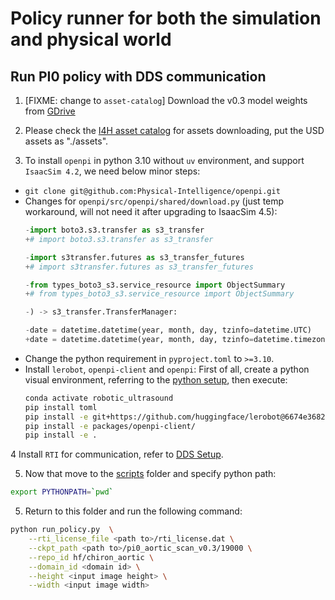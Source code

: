 # Policy runner for both the simulation and physical world

## Run PI0 policy with DDS communication
1. [FIXME: change to `asset-catalog`] Download the v0.3 model weights from [GDrive](https://drive.google.com/drive/folders/1sL4GAETSMbxxcefsTsOkX7wXkTsbDqhW?usp=sharing)

2. Please check the [I4H asset catalog](https://github.com/isaac-for-healthcare/i4h-asset-catalog) for assets downloading, put the USD assets as "./assets".

3. To install `openpi` in python 3.10 without `uv` environment, and support `IsaacSim 4.2`, we need below minor steps:
- `git clone git@github.com:Physical-Intelligence/openpi.git`
- Changes for `openpi/src/openpi/shared/download.py` (just temp workaround, will not need it after upgrading to IsaacSim 4.5):
  ```py
  -import boto3.s3.transfer as s3_transfer
  +# import boto3.s3.transfer as s3_transfer

  -import s3transfer.futures as s3_transfer_futures
  +# import s3transfer.futures as s3_transfer_futures

  -from types_boto3_s3.service_resource import ObjectSummary
  +# from types_boto3_s3.service_resource import ObjectSummary

  -) -> s3_transfer.TransferManager:

  -date = datetime.datetime(year, month, day, tzinfo=datetime.UTC)
  +date = datetime.datetime(year, month, day, tzinfo=datetime.timezone.utc)
  ```
- Change the python requirement in `pyproject.toml` to `>=3.10`.
- Install `lerobot`, `openpi-client` and `openpi`:
  First of all, create a python visual environment, referring to the [python setup](../README.md), then execute:
  ```sh
  conda activate robotic_ultrasound
  pip install toml
  pip install -e git+https://github.com/huggingface/lerobot@6674e368249472c91382eb54bb8501c94c7f0c56#egg=lerobot
  pip install -e packages/openpi-client/
  pip install -e .
  ```

4 Install `RTI` for communication, refer to [DDS Setup](../README.md).

5. Now that move to the [scripts](../) folder and specify python path:
```sh
export PYTHONPATH=`pwd`
```

5. Return to this folder and run the following command:
```sh
python run_policy.py  \
    --rti_license_file <path to>/rti_license.dat \
    --ckpt_path <path to>/pi0_aortic_scan_v0.3/19000 \
    --repo_id hf/chiron_aortic \
    --domain_id <domain id> \
    --height <input image height> \
    --width <input image width>
```
